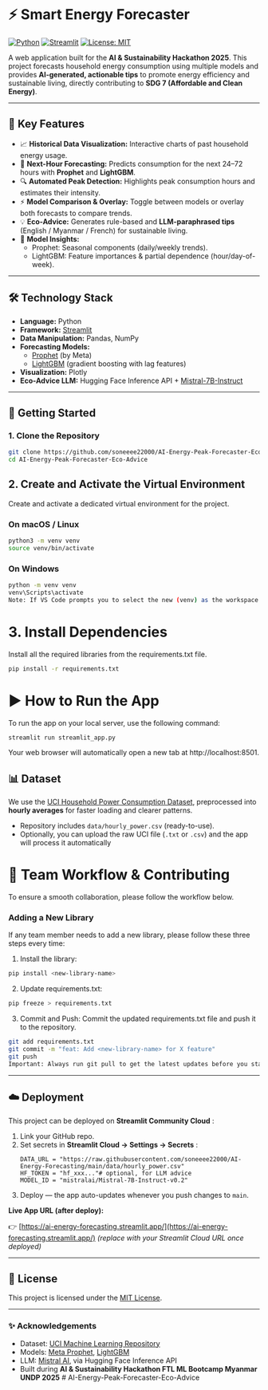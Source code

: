 # ⚡ Smart Energy Forecaster

[![Python](https://img.shields.io/badge/Python-3.9%2B-blue.svg)](https://www.python.org/downloads/)
[![Streamlit](https://img.shields.io/badge/Streamlit-1.25%2B-FF4B4B)](https://streamlit.io)
[![License: MIT](https://img.shields.io/badge/License-MIT-yellow.svg)](https://opensource.org/licenses/MIT)

A web application built for the **AI & Sustainability Hackathon 2025**.
This project forecasts household energy consumption using multiple models and provides **AI-generated, actionable tips** to promote energy efficiency and sustainable living, directly contributing to **SDG 7 (Affordable and Clean Energy)**.

---

## 🎯 Key Features

- 📈 **Historical Data Visualization:** Interactive charts of past household energy usage.
- 🔮 **Next-Hour Forecasting:** Predicts consumption for the next 24–72 hours with **Prophet** and **LightGBM**.
- 🔍 **Automated Peak Detection:** Highlights peak consumption hours and estimates their intensity.
- ⚡ **Model Comparison & Overlay:** Toggle between models or overlay both forecasts to compare trends.
- 💡 **Eco-Advice:** Generates rule-based and **LLM-paraphrased tips** (English / Myanmar / French) for sustainable living.
- 🔬 **Model Insights:**
  - Prophet: Seasonal components (daily/weekly trends).
  - LightGBM: Feature importances & partial dependence (hour/day-of-week).

---

## 🛠 Technology Stack

- **Language:** Python
- **Framework:** [Streamlit](https://streamlit.io)
- **Data Manipulation:** Pandas, NumPy
- **Forecasting Models:**
  - [Prophet](https://facebook.github.io/prophet/) (by Meta)
  - [LightGBM](https://lightgbm.readthedocs.io/) (gradient boosting with lag features)
- **Visualization:** Plotly
- **Eco-Advice LLM:** Hugging Face Inference API + [Mistral-7B-Instruct](https://huggingface.co/mistralai/Mistral-7B-Instruct-v0.2)

---

## 🚀 Getting Started

### 1. Clone the Repository

```bash
git clone https://github.com/soneeee22000/AI-Energy-Peak-Forecaster-Eco-Advice.git
cd AI-Energy-Peak-Forecaster-Eco-Advice
```

## 2. Create and Activate the Virtual Environment

Create and activate a dedicated virtual environment for the project.

### On macOS / Linux

```Bash
python3 -m venv venv
source venv/bin/activate
```

### On Windows

```bash
python -m venv venv
venv\Scripts\activate
Note: If VS Code prompts you to select the new (venv) as the workspace interpreter, choose "Yes".
```

# 3. Install Dependencies

Install all the required libraries from the requirements.txt file.

```Bash
pip install -r requirements.txt
```

# ▶️ How to Run the App

To run the app on your local server, use the following command:

```Bash
streamlit run streamlit_app.py
```

Your web browser will automatically open a new tab at http://localhost:8501.

## 📊 Dataset

We use the [UCI Household Power Consumption Dataset](), preprocessed into **hourly averages** for faster loading and clearer patterns.

* Repository includes `data/hourly_power.csv` (ready-to-use).
* Optionally, you can upload the raw UCI file (`.txt` or `.csv`) and the app will process it automatically

# 🤝 Team Workflow & Contributing

To ensure a smooth collaboration, please follow the workflow below.

### Adding a New Library

If any team member needs to add a new library, please follow these three steps every time:

1. Install the library:

```Bash
pip install <new-library-name>
```

2. Update requirements.txt:

```Bash
pip freeze > requirements.txt
```

3. Commit and Push: Commit the updated requirements.txt file and push it to the repository.

```Bash
git add requirements.txt
git commit -m "feat: Add <new-library-name> for X feature"
git push
Important: Always run git pull to get the latest updates before you start working.
```

---

## ☁️ Deployment

This project can be deployed on  **Streamlit Community Cloud** :

1. Link your GitHub repo.
2. Set secrets in  **Streamlit Cloud → Settings → Secrets** :
   <pre class="overflow-visible!" data-start="3716" data-end="3948"><div class="contain-inline-size rounded-2xl relative bg-token-sidebar-surface-primary"><div class="sticky top-9"><div class="absolute end-0 bottom-0 flex h-9 items-center pe-2"><div class="bg-token-bg-elevated-secondary text-token-text-secondary flex items-center gap-4 rounded-sm px-2 font-sans text-xs"></div></div></div><div class="overflow-y-auto p-4" dir="ltr"><code class="whitespace-pre! language-toml"><span><span>DATA_URL</span><span> = </span><span>"https://raw.githubusercontent.com/soneeee22000/AI-Energy-Forecasting/main/data/hourly_power.csv"</span><span>
   </span><span>HF_TOKEN</span><span> = </span><span>"hf_xxx..."</span><span></span><span># optional, for LLM advice</span><span>
   </span><span>MODEL_ID</span><span> = </span><span>"mistralai/Mistral-7B-Instruct-v0.2"</span><span>
   </span></span></code></div></div></pre>
3. Deploy — the app auto-updates whenever you push changes to `main`.

**Live App URL (after deploy):**

👉 [https://ai-energy-forecasting.streamlit.app/](https://ai-energy-forecasting.streamlit.app/) *(replace with your Streamlit Cloud URL once deployed)*

---

## 📜 License

This project is licensed under the [MIT License](LICENSE).

---

### ✨ Acknowledgements

* Dataset: [UCI Machine Learning Repository]()
* Models: [Meta Prophet](), [LightGBM](https://github.com/microsoft/LightGBM)
* LLM: [Mistral AI](), via Hugging Face Inference API
* Built during **AI & Sustainability Hackathon FTL ML Bootcamp Myanmar UNDP 2025**
#   A I - E n e r g y - P e a k - F o r e c a s t e r - E c o - A d v i c e  
 